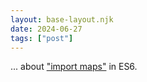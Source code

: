 ```yaml
---
layout: base-layout.njk
date: 2024-06-27
tags: ["post"]
---
```


... about ["import maps"](https://blog.logrocket.com/es-modules-in-browsers-with-import-maps/) in ES6.
